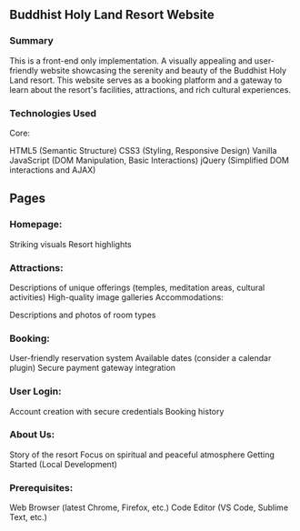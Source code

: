 ## Buddhist Holy Land Resort Website

### Summary
This is a front-end only implementation.
A visually appealing and user-friendly website showcasing the serenity and beauty of the Buddhist Holy Land resort. This website serves as a booking platform and a gateway to learn about the resort's facilities, attractions, and rich cultural experiences.

### Technologies Used

Core:

HTML5 (Semantic Structure)
CSS3 (Styling, Responsive Design)
Vanilla JavaScript (DOM Manipulation, Basic Interactions)
jQuery (Simplified DOM interactions and AJAX)


## Pages

### Homepage:

Striking visuals
Resort highlights

### Attractions:

Descriptions of unique offerings (temples, meditation areas, cultural activities)
High-quality image galleries
Accommodations:

Descriptions and photos of room types


### Booking:

User-friendly reservation system
Available dates (consider a calendar plugin)
Secure payment gateway integration


### User Login:

Account creation with secure credentials
Booking history

### About Us:

Story of the resort
Focus on spiritual and peaceful atmosphere
Getting Started (Local Development)

### Prerequisites:

Web Browser (latest Chrome, Firefox, etc.)
Code Editor (VS Code, Sublime Text, etc.)
